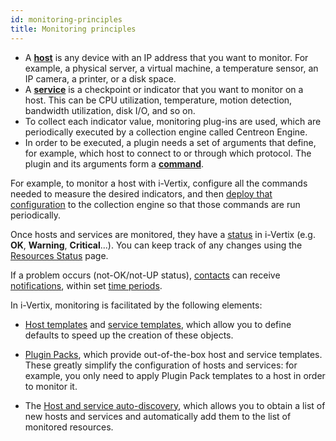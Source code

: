 ```yaml
---
id: monitoring-principles
title: Monitoring principles
---
```


- A [**host**](./monitoring-hosts/monitoring-host.md) is any device with an IP address that you want to monitor. For example, a physical server, a virtual machine, a temperature sensor, an IP camera, a printer, or a disk space.
- A [**service**](./monitoring-services/monitoring-service.md) is a checkpoint or indicator that you want to monitor on a host. This can be CPU utilization, temperature, motion detection, bandwidth utilization, disk I/O, and so on.
- To collect each indicator value, monitoring plug-ins are used, which are periodically executed by a collection engine called Centreon Engine.
- In order to be executed, a plugin needs a set of arguments that define, for example, which host to connect to or through which protocol.
  The plugin and its arguments form a [**command**](../monitoring-resources/generic-object-actions/commands.md).

For example, to monitor a host with i-Vertix, configure all the commands needed to measure the desired indicators, and then [deploy that configuration](./export-configuration) to the collection engine so that those commands are run periodically.

Once hosts and services are monitored, they have a [status](../events-alerts/viewing-events/concepts.md) in i-Vertix (e.g. **OK**, **Warning**, **Critical**...). You can keep track of any changes using the [Resources Status](../events-alerts/viewing-events/resources-status.md) page.

If a problem occurs (not-OK/not-UP status), [contacts](../managing-users-contacts/contacts-users.md) can receive [notifications](../events-alerts/managing-notifications/configuring-notification.md), within set [time periods](../monitoring-resources/generic-object-actions/timeperiods.md).

In i-Vertix, monitoring is facilitated by the following elements:

- [Host templates](../monitoring-resources/monitoring-hosts/host-templates.md) and [service templates](../monitoring-resources/monitoring-services/service-template.md), which allow you to define defaults to speed up the creation of these objects.

- [Plugin Packs](./plugin-packs), which provide out-of-the-box host and service templates. These greatly simplify the configuration of hosts and services: for example, you only need to apply Plugin Pack templates to a host in order to monitor it.

- The [Host and service auto-discovery](../monitoring-resources/discovery/description), which allows you to obtain a list of new hosts and services and automatically add them to the list of monitored resources.
